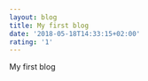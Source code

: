 ```yaml
---
layout: blog
title: My first blog
date: '2018-05-18T14:33:15+02:00'
rating: '1'
---
```

My first blog
